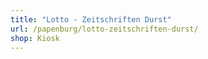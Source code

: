 ```yaml
---
title: "Lotto - Zeitschriften Durst"
url: /papenburg/lotto-zeitschriften-durst/
shop: Kiosk
---
```

